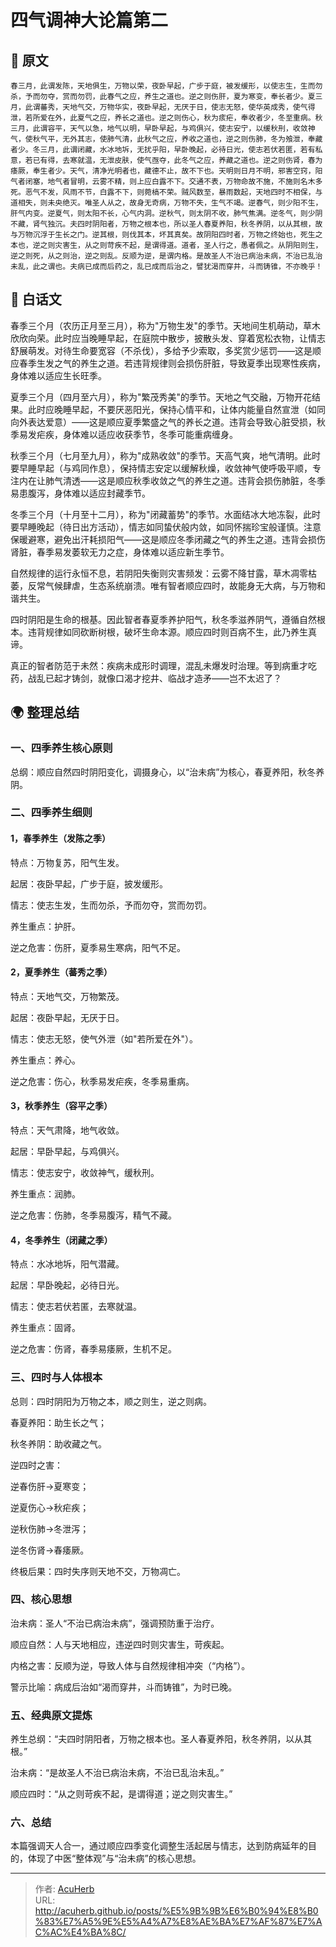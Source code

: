 # 四气调神大论篇第二


## 📜 原文

    春三月，此谓发陈，天地俱生，万物以荣，夜卧早起，广步于庭，被发缓形，以使志生，生而勿杀，予而勿夺，赏而勿罚，此春气之应，养生之道也。逆之则伤肝，夏为寒变，奉长者少。夏三月，此谓蕃秀，天地气交，万物华实，夜卧早起，无厌于日，使志无怒，使华英成秀，使气得泄，若所爱在外，此夏气之应，养长之道也。逆之则伤心，秋为痎疟，奉收者少，冬至重病。秋三月，此谓容平，天气以急，地气以明，早卧早起，与鸡俱兴，使志安宁，以缓秋刑，收敛神气，使秋气平，无外其志，使肺气清，此秋气之应，养收之道也，逆之则伤肺，冬为飧泄，奉藏者少。冬三月，此谓闭藏，水冰地坼，无扰乎阳，早卧晚起，必待日光，使志若伏若匿，若有私意，若已有得，去寒就温，无泄皮肤，使气亟夺，此冬气之应，养藏之道也。逆之则伤肾，春为痿厥，奉生者少。天气，清净光明者也，藏德不止，故不下也。天明则日月不明，邪害空窍，阳气者闭塞，地气者冒明，云雾不精，则上应白露不下。交通不表，万物命故不施，不施则名木多死。恶气不发，风雨不节，白露不下，则菀槁不荣。贼风数至，暴雨数起，天地四时不相保，与道相失，则未央绝灭。唯圣人从之，故身无奇病，万物不失，生气不竭。逆春气，则少阳不生，肝气内变。逆夏气，则太阳不长，心气内洞。逆秋气，则太阴不收，肺气焦满。逆冬气，则少阴不藏，肾气独沉。夫四时阴阳者，万物之根本也，所以圣人春夏养阳，秋冬养阴，以从其根，故与万物沉浮于生长之门。逆其根，则伐其本，坏其真矣。故阴阳四时者，万物之终始也，死生之本也，逆之则灾害生，从之则苛疾不起，是谓得道。道者，圣人行之，愚者佩之。从阴阳则生，逆之则死，从之则治，逆之则乱。反顺为逆，是谓内格。是故圣人不治已病治未病，不治已乱治未乱，此之谓也。夫病已成而后药之，乱已成而后治之，譬犹渴而穿井，斗而铸锥，不亦晚乎！

## 🌿 白话文

春季三个月（农历正月至三月），称为"万物生发"的季节。天地间生机萌动，草木欣欣向荣。此时应当晚睡早起，在庭院中散步，披散头发、穿着宽松衣物，让情志舒展萌发。对待生命要宽容（不杀伐），多给予少索取，多奖赏少惩罚——这是顺应春季生发之气的养生之道。若违背规律则会损伤肝脏，导致夏季出现寒性疾病，身体难以适应生长旺季。

夏季三个月（四月至六月），称为"繁茂秀美"的季节。天地之气交融，万物开花结果。此时应晚睡早起，不要厌恶阳光，保持心情平和，让体内能量自然宣泄（如同向外表达爱意）——这是顺应夏季繁盛之气的养长之道。违背会导致心脏受损，秋季易发疟疾，身体难以适应收获季节，冬季可能重病缠身。

秋季三个月（七月至九月），称为"成熟收敛"的季节。天高气爽，地气清明。此时要早睡早起（与鸡同作息），保持情志安定以缓解秋燥，收敛神气使呼吸平顺，专注内在让肺气清透——这是顺应秋季收敛之气的养生之道。违背会损伤肺脏，冬季易患腹泻，身体难以适应封藏季节。

冬季三个月（十月至十二月），称为"闭藏蓄势"的季节。水面结冰大地冻裂，此时要早睡晚起（待日出方活动），情志如同蛰伏般内敛，如同怀揣珍宝般谨慎。注意保暖避寒，避免出汗耗损阳气——这是顺应冬季闭藏之气的养生之道。违背会损伤肾脏，春季易发萎软无力之症，身体难以适应新生季节。

自然规律的运行永恒不息，若阴阳失衡则灾害频发：云雾不降甘露，草木凋零枯萎，反常气候肆虐，生态系统崩溃。唯有智者顺应四时，故能身无大病，与万物和谐共生。

四时阴阳是生命的根基。因此智者春夏季养护阳气，秋冬季滋养阴气，遵循自然根本。违背规律如同砍断树根，破坏生命本源。顺应四时则百病不生，此乃养生真谛。

真正的智者防范于未然：疾病未成形时调理，混乱未爆发时治理。等到病重才吃药，战乱已起才铸剑，就像口渴才挖井、临战才造矛——岂不太迟了？

## 🌍 整理总结

### 一、四季养生核心原则

总纲：顺应自然四时阴阳变化，调摄身心，以“治未病”为核心，春夏养阳，秋冬养阴。

### 二、四季养生细则

#### 1，春季养生（发陈之季）

特点：万物复苏，阳气生发。

起居：夜卧早起，广步于庭，披发缓形。

情志：使志生发，生而勿杀，予而勿夺，赏而勿罚。

养生重点：护肝。

逆之危害：伤肝，夏季易生寒病，阳气不足。

#### 2，夏季养生（蕃秀之季）

特点：天地气交，万物繁茂。

起居：夜卧早起，无厌于日。

情志：使志无怒，使气外泄（如"若所爱在外"）。

养生重点：养心。

逆之危害：伤心，秋季易发疟疾，冬季易重病。

#### 3，秋季养生（容平之季）

特点：天气肃降，地气收敛。

起居：早卧早起，与鸡俱兴。

情志：使志安宁，收敛神气，缓秋刑。

养生重点：润肺。

逆之危害：伤肺，冬季易腹泻，精气不藏。

#### 4，冬季养生（闭藏之季）

特点：水冰地坼，阳气潜藏。

起居：早卧晚起，必待日光。

情志：使志若伏若匿，去寒就温。

养生重点：固肾。

逆之危害：伤肾，春季易痿厥，生机不足。

### 三、四时与人体根本

总则：四时阴阳为万物之本，顺之则生，逆之则病。

春夏养阳：助生长之气；

秋冬养阴：助收藏之气。

逆四时之害：

逆春伤肝→夏寒变；

逆夏伤心→秋疟疾；

逆秋伤肺→冬泄泻；

逆冬伤肾→春痿厥。

终极后果：四时失序则天地不交，万物凋亡。

### 四、核心思想

治未病：圣人“不治已病治未病”，强调预防重于治疗。

顺应自然：人与天地相应，违逆四时则灾害生，苛疾起。

内格之害：反顺为逆，导致人体与自然规律相冲突（“内格”）。

警示比喻：病成后治如“渴而穿井，斗而铸锥”，为时已晚。

### 五、经典原文提炼

养生总纲：“夫四时阴阳者，万物之根本也。圣人春夏养阳，秋冬养阴，以从其根。”

治未病：“是故圣人不治已病治未病，不治已乱治未乱。”

顺应四时：“从之则苛疾不起，是谓得道；逆之则灾害生。”

### 六、总结

本篇强调天人合一，通过顺应四季变化调整生活起居与情志，达到防病延年的目的，体现了中医“整体观”与“治未病”的核心思想。

---

> 作者: [AcuHerb](acuherb.github.io)  
> URL: http://acuherb.github.io/posts/%E5%9B%9B%E6%B0%94%E8%B0%83%E7%A5%9E%E5%A4%A7%E8%AE%BA%E7%AF%87%E7%AC%AC%E4%BA%8C/  

